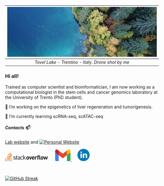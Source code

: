 
| ![LagoDiTovel](banner_tovel_drone.jpg) | 
|:--:| 
| *Tovel Lake - Trentino - Italy.  Drone shot by me* |


### Hi all!

Trained as computer scientist and bioinformatician, I am now working as a computational biologist in the stem cells and cancer genomics laboratory at the University of Trento (PhD student). 

🔭 I’m working on the epigenetics of liver regeneration and tumorigenesis. 

🌱 I’m currently learning scRNA-seq, scATAC-seq

##### Contacts 📫

[Lab website](https://www.cibio.unitn.it/956/laboratory-of-stem-cells-and-cancer-genomics) and [![Personal Website]()]( https://davidebrex.github.io/)



[<img alt="alt_text" width="140px" src="logo-stackoverflow.png" />](https://stackoverflow.com/users/13328010/davidebrex?tab=profile) &nbsp;&nbsp;&nbsp;&nbsp; [<img src="logo_gmail.png" alt="Unitn logo" width="50"  /> ](mailto:davide.bressan-1@unitn.it)
 &nbsp;&nbsp;&nbsp;&nbsp;  [<img alt="alt_text" width="40px" src="linkedin_logo.png" />](https://www.linkedin.com/in/davide-bressan/)

&nbsp;

[![GitHub Streak](https://streak-stats.demolab.com?user=DavideBrex)](https://git.io/streak-stats)






